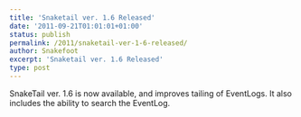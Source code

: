 ```yaml
---
title: 'Snaketail ver. 1.6 Released'
date: '2011-09-21T01:01:01+01:00'
status: publish
permalink: /2011/snaketail-ver-1-6-released/
author: Snakefoot
excerpt: 'Snaketail ver. 1.6 Released'
type: post
---
```

SnakeTail ver. 1.6 is now available, and improves tailing of EventLogs. It also includes the ability to search the EventLog.